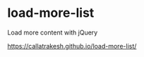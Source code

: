 # load-more-list
Load more content with jQuery

<a href="#">https://callatrakesh.github.io/load-more-list/</a>
